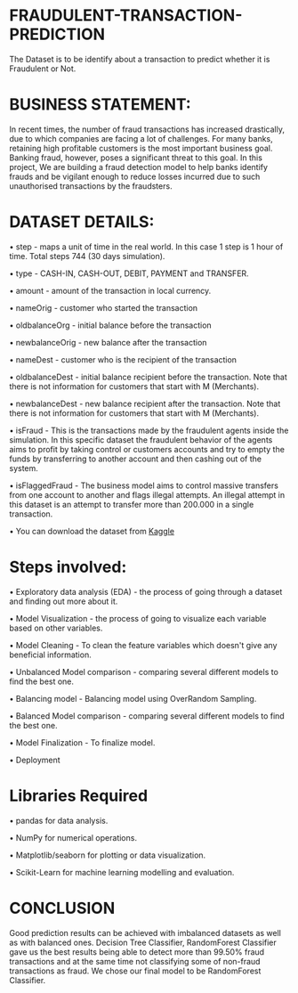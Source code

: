 # FRAUDULENT-TRANSACTION-PREDICTION
The Dataset is to be identify about a transaction to predict whether it is Fraudulent or Not.

# BUSINESS STATEMENT:
In recent times, the number of fraud transactions has increased drastically, due to which companies are facing a lot of challenges. For many banks, retaining high profitable customers is the most important business goal. Banking fraud, however, poses a significant threat to this goal. In this project, We are building a fraud detection model to help banks identify frauds and be vigilant enough to reduce losses incurred due to such unauthorised transactions by the fraudsters.

# DATASET DETAILS:
• step - maps a unit of time in the real world. In this case 1 step is 1 hour of time. Total steps 744 (30 days simulation).

• type - CASH-IN, CASH-OUT, DEBIT, PAYMENT and TRANSFER.

• amount - amount of the transaction in local currency.

• nameOrig - customer who started the transaction

• oldbalanceOrg - initial balance before the transaction

• newbalanceOrig - new balance after the transaction

• nameDest - customer who is the recipient of the transaction

• oldbalanceDest - initial balance recipient before the transaction. Note that there is not information for customers that start with M (Merchants).

• newbalanceDest - new balance recipient after the transaction. Note that there is not information for customers that start with M (Merchants).

• isFraud - This is the transactions made by the fraudulent agents inside the simulation. In this specific dataset the fraudulent behavior of the agents aims to profit by taking control or customers accounts and try to empty the funds by transferring to another account and then cashing out of the system.

• isFlaggedFraud - The business model aims to control massive transfers from one account to another and flags illegal attempts. An illegal attempt in this dataset is an attempt to transfer more than 200.000 in a single transaction.

• You can download the dataset from [Kaggle](https://www.kaggle.com/code/rahulsiripuram/predicting-fraudulent-transactions)

# Steps involved:
• Exploratory data analysis (EDA) - the process of going through a dataset and finding out more about it.

• Model Visualization - the process of going to visualize each variable based on other variables.

• Model Cleaning - To clean the feature variables which doesn't give any beneficial information.

• Unbalanced Model comparison - comparing several different models to find the best one.

• Balancing model - Balancing model using OverRandom Sampling.

• Balanced Model comparison - comparing several different models to find the best one.

• Model Finalization -  To finalize model.

• Deployment

# Libraries Required
• pandas for data analysis.

• NumPy for numerical operations.

• Matplotlib/seaborn for plotting or data visualization.

• Scikit-Learn for machine learning modelling and evaluation.


# CONCLUSION
Good prediction results can be achieved with imbalanced datasets as well as with balanced ones. Decision Tree Classifier, RandomForest Classifier gave us the best results being able to detect more than 99.50% fraud transactions and at the same time not classifying some of non-fraud transactions as fraud. We chose our final model to be RandomForest Classifier.
